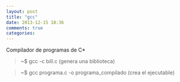 ```yaml
---
layout: post
title: "gcc"
date: 2013-12-15 18:36
comments: true
categories: 
---
```

Compilador de programas de C*

>~$ gcc -c bill.c (genera una biblioteca)

>~$ gcc programa.c -o programa_compilado (crea el ejecutable)

